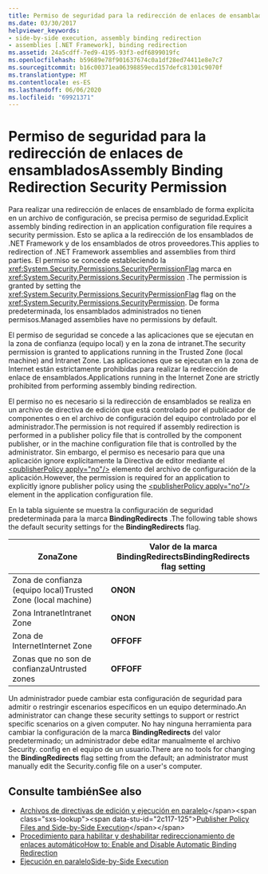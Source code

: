```yaml
---
title: Permiso de seguridad para la redirección de enlaces de ensamblados
ms.date: 03/30/2017
helpviewer_keywords:
- side-by-side execution, assembly binding redirection
- assemblies [.NET Framework], binding redirection
ms.assetid: 24a5cdff-7ed9-4195-93f3-edf6899019fc
ms.openlocfilehash: b59689e78f901637674c0a1df28ed74411e8e7c7
ms.sourcegitcommit: b16c00371ea06398859ecd157defc81301c9070f
ms.translationtype: MT
ms.contentlocale: es-ES
ms.lasthandoff: 06/06/2020
ms.locfileid: "69921371"
---
```

# <a name="assembly-binding-redirection-security-permission"></a><span data-ttu-id="2c117-102">Permiso de seguridad para la redirección de enlaces de ensamblados</span><span class="sxs-lookup"><span data-stu-id="2c117-102">Assembly Binding Redirection Security Permission</span></span>
<span data-ttu-id="2c117-103">Para realizar una redirección de enlaces de ensamblado de forma explícita en un archivo de configuración, se precisa permiso de seguridad.</span><span class="sxs-lookup"><span data-stu-id="2c117-103">Explicit assembly binding redirection in an application configuration file requires a security permission.</span></span> <span data-ttu-id="2c117-104">Esto se aplica a la redirección de los ensamblados de .NET Framework y de los ensamblados de otros proveedores.</span><span class="sxs-lookup"><span data-stu-id="2c117-104">This applies to redirection of .NET Framework assemblies and assemblies from third parties.</span></span> <span data-ttu-id="2c117-105">El permiso se concede estableciendo la <xref:System.Security.Permissions.SecurityPermissionFlag> marca en <xref:System.Security.Permissions.SecurityPermission> .</span><span class="sxs-lookup"><span data-stu-id="2c117-105">The permission is granted by setting the <xref:System.Security.Permissions.SecurityPermissionFlag> flag on the <xref:System.Security.Permissions.SecurityPermission>.</span></span> <span data-ttu-id="2c117-106">De forma predeterminada, los ensamblados administrados no tienen permisos.</span><span class="sxs-lookup"><span data-stu-id="2c117-106">Managed assemblies have no permissions by default.</span></span>  
  
 <span data-ttu-id="2c117-107">El permiso de seguridad se concede a las aplicaciones que se ejecutan en la zona de confianza (equipo local) y en la zona de intranet.</span><span class="sxs-lookup"><span data-stu-id="2c117-107">The security permission is granted to applications running in the Trusted Zone (local machine) and Intranet Zone.</span></span> <span data-ttu-id="2c117-108">Las aplicaciones que se ejecutan en la zona de Internet están estrictamente prohibidas para realizar la redirección de enlace de ensamblados.</span><span class="sxs-lookup"><span data-stu-id="2c117-108">Applications running in the Internet Zone are strictly prohibited from performing assembly binding redirection.</span></span>  
  
 <span data-ttu-id="2c117-109">El permiso no es necesario si la redirección de ensamblados se realiza en un archivo de directiva de edición que está controlado por el publicador de componentes o en el archivo de configuración del equipo controlado por el administrador.</span><span class="sxs-lookup"><span data-stu-id="2c117-109">The permission is not required if assembly redirection is performed in a publisher policy file that is controlled by the component publisher, or in the machine configuration file that is controlled by the administrator.</span></span> <span data-ttu-id="2c117-110">Sin embargo, el permiso es necesario para que una aplicación ignore explícitamente la Directiva de editor mediante el [\<publisherPolicy apply="no"/>](./file-schema/runtime/publisherpolicy-element.md) elemento del archivo de configuración de la aplicación.</span><span class="sxs-lookup"><span data-stu-id="2c117-110">However, the permission is required for an application to explicitly ignore publisher policy using the [\<publisherPolicy apply="no"/>](./file-schema/runtime/publisherpolicy-element.md) element in the application configuration file.</span></span>  
  
 <span data-ttu-id="2c117-111">En la tabla siguiente se muestra la configuración de seguridad predeterminada para la marca **BindingRedirects** .</span><span class="sxs-lookup"><span data-stu-id="2c117-111">The following table shows the default security settings for the **BindingRedirects** flag.</span></span>  
  
|<span data-ttu-id="2c117-112">Zona</span><span class="sxs-lookup"><span data-stu-id="2c117-112">Zone</span></span>|<span data-ttu-id="2c117-113">Valor de la marca BindingRedirects</span><span class="sxs-lookup"><span data-stu-id="2c117-113">BindingRedirects flag setting</span></span>|  
|----------|-----------------------------------|  
|<span data-ttu-id="2c117-114">Zona de confianza (equipo local)</span><span class="sxs-lookup"><span data-stu-id="2c117-114">Trusted Zone (local machine)</span></span>|<span data-ttu-id="2c117-115">**ON**</span><span class="sxs-lookup"><span data-stu-id="2c117-115">**ON**</span></span>|  
|<span data-ttu-id="2c117-116">Zona Intranet</span><span class="sxs-lookup"><span data-stu-id="2c117-116">Intranet Zone</span></span>|<span data-ttu-id="2c117-117">**ON**</span><span class="sxs-lookup"><span data-stu-id="2c117-117">**ON**</span></span>|  
|<span data-ttu-id="2c117-118">Zona de Internet</span><span class="sxs-lookup"><span data-stu-id="2c117-118">Internet Zone</span></span>|<span data-ttu-id="2c117-119">**OFF**</span><span class="sxs-lookup"><span data-stu-id="2c117-119">**OFF**</span></span>|  
|<span data-ttu-id="2c117-120">Zonas que no son de confianza</span><span class="sxs-lookup"><span data-stu-id="2c117-120">Untrusted zones</span></span>|<span data-ttu-id="2c117-121">**OFF**</span><span class="sxs-lookup"><span data-stu-id="2c117-121">**OFF**</span></span>|  
  
 <span data-ttu-id="2c117-122">Un administrador puede cambiar esta configuración de seguridad para admitir o restringir escenarios específicos en un equipo determinado.</span><span class="sxs-lookup"><span data-stu-id="2c117-122">An administrator can change these security settings to support or restrict specific scenarios on a given computer.</span></span> <span data-ttu-id="2c117-123">No hay ninguna herramienta para cambiar la configuración de la marca **BindingRedirects** del valor predeterminado; un administrador debe editar manualmente el archivo Security. config en el equipo de un usuario.</span><span class="sxs-lookup"><span data-stu-id="2c117-123">There are no tools for changing the **BindingRedirects** flag setting from the default; an administrator must manually edit the Security.config file on a user's computer.</span></span>  
  
## <a name="see-also"></a><span data-ttu-id="2c117-124">Consulte también</span><span class="sxs-lookup"><span data-stu-id="2c117-124">See also</span></span>

- <span data-ttu-id="2c117-125">[Archivos de directivas de edición y ejecución en paralelo](https://docs.microsoft.com/previous-versions/dotnet/netframework-4.0/06d2bae3(v=vs.100))</span><span class="sxs-lookup"><span data-stu-id="2c117-125">[Publisher Policy Files and Side-by-Side Execution](https://docs.microsoft.com/previous-versions/dotnet/netframework-4.0/06d2bae3(v=vs.100))</span></span>
- [<span data-ttu-id="2c117-126">Procedimiento para habilitar y deshabilitar redireccionamiento de enlaces automático</span><span class="sxs-lookup"><span data-stu-id="2c117-126">How to: Enable and Disable Automatic Binding Redirection</span></span>](how-to-enable-and-disable-automatic-binding-redirection.md)
- [<span data-ttu-id="2c117-127">Ejecución en paralelo</span><span class="sxs-lookup"><span data-stu-id="2c117-127">Side-by-Side Execution</span></span>](../deployment/side-by-side-execution.md)
